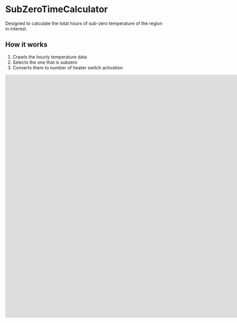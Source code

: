 # SubZeroTimeCalculator
Designed to calculate the total hours of sub-zero temperature of the region in interest.


## How it works
1. Crawls the hourly temperature data
2. Selects the one that is subzero
3. Converts them to number of heater switch activation


<iframe width="2544" height="768" src="https://www.youtube.com/embed/rOdQ9U1Fknk" title="YouTube video player" frameborder="0" allow="accelerometer; autoplay; clipboard-write; encrypted-media; gyroscope; picture-in-picture" allowfullscreen></iframe>
